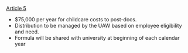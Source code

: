 [Article 5](UWPostDocs.pdf#page=8&selection=0,14,42,50)
- $75,000 per year for childcare costs to post-docs.
- Distribution to be managed by the UAW based on employee eligibility and need. 
- Formula will be shared with university at beginning of each calendar year